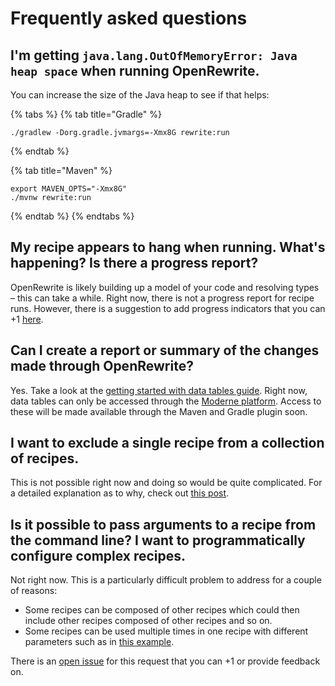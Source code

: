 # Frequently asked questions

## I'm getting `java.lang.OutOfMemoryError: Java heap space` when running OpenRewrite. 

You can increase the size of the Java heap to see if that helps:

{% tabs %}
{% tab title="Gradle" %}
```shell
./gradlew -Dorg.gradle.jvmargs=-Xmx8G rewrite:run
```
{% endtab %}

{% tab title="Maven" %}
```shell
export MAVEN_OPTS="-Xmx8G"
./mvnw rewrite:run
```
{% endtab %}
{% endtabs %}

## My recipe appears to hang when running. What's happening? Is there a progress report?

OpenRewrite is likely building up a model of your code and resolving types – this can take a while. Right now, there is not a progress report for recipe runs. However, there is a suggestion to add progress indicators that you can +1 [here](https://github.com/openrewrite/rewrite-maven-plugin/issues/544).

## Can I create a report or summary of the changes made through OpenRewrite?

Yes. Take a look at the [getting started with data tables guide](https://docs.moderne.io/user-documentation/data-tables). Right now, data tables can only be accessed through the [Moderne platform](https://app.moderne.io/). Access to these will be made available through the Maven and Gradle plugin soon.

## I want to exclude a single recipe from a collection of recipes.

This is not possible right now and doing so would be quite complicated. For a detailed explanation as to why, check out [this post](https://github.com/openrewrite/rewrite-maven-plugin/pull/569#issuecomment-1576793092).

## Is it possible to pass arguments to a recipe from the command line? I want to programmatically configure complex recipes.

Not right now. This is a particularly difficult problem to address for a couple of reasons:

* Some recipes can be composed of other recipes which could then include other recipes composed of other recipes and so on.
* Some recipes can be used multiple times in one recipe with different parameters such as in [this example](https://github.com/openrewrite/rewrite-migrate-java/blob/v2.0.6/src/main/resources/META-INF/rewrite/jakarta-ee-9.yml#L140-L160).

There is an [open issue](https://github.com/openrewrite/rewrite-maven-plugin/issues/345) for this request that you can +1 or provide feedback on.